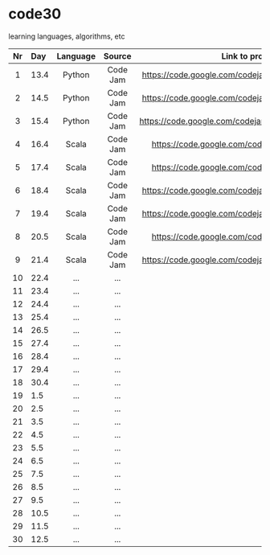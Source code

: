 # code30

learning languages, algorithms, etc

| Nr | Day  | Language |  Source  |                       Link to problem statement                  |
|:--:|:-----|:--------:|:--------:|:----------------------------------------------------------------:|
|  1 | 13.4 |  Python  | Code Jam |   https://code.google.com/codejam/contest/635101/dashboard#s=p0  |  
|  2 | 14.5 |  Python  | Code Jam |   https://code.google.com/codejam/contest/189252/dashboard#s=p0  | 
|  3 | 15.4 |  Python  | Code Jam |   https://code.google.com/codejam/contest/4284486/dashboard#s=p1 |  
|  4 | 16.4 |   Scala  | Code Jam |   https://code.google.com/codejam/contest/4224486/dashboard      |    
|  5 | 17.4 |   Scala  | Code Jam |   https://code.google.com/codejam/contest/5214486/dashboard      |  
|  6 | 18.4 |   Scala  | Code Jam |   https://code.google.com/codejam/contest/544101/dashboard#s=p0  | 
|  7 | 19.4 |   Scala  | Code Jam |   https://code.google.com/codejam/contest/619102/dashboard#s=p0  |   
|  8 | 20.5 |   Scala  | Code Jam |   https://code.google.com/codejam/contest/6254486/dashboard      |  
|  9 | 21.4 |   Scala  | Code Jam |   https://code.google.com/codejam/contest/351101/dashboard#s=p0  |     
| 10 | 22.4 |    ...   |    ...   |                                  ...                             |   
| 11 | 23.4 |    ...   |    ...   |                                  ...                             |  
| 12 | 24.4 |    ...   |    ...   |                                  ...                             | 
| 13 | 25.4 |    ...   |    ...   |                                  ...                             |     
| 14 | 26.5 |    ...   |    ...   |                                  ...                             | 
| 15 | 27.4 |    ...   |    ...   |                                  ...                             |  
| 16 | 28.4 |    ...   |    ...   |                                  ...                             |  
| 17 | 29.4 |    ...   |    ...   |                                  ...                             | 
| 18 | 30.4 |    ...   |    ...   |                                  ...                             | 
| 19 |  1.5 |    ...   |    ...   |                                  ...                             | 
| 20 |  2.5 |    ...   |    ...   |                                  ...                             |     
| 21 |  3.5 |    ...   |    ...   |                                  ...                             |  
| 22 |  4.5 |    ...   |    ...   |                                  ...                             | 
| 23 |  5.5 |    ...   |    ...   |                                  ...                             |     
| 24 |  6.5 |    ...   |    ...   |                                  ...                             |    
| 25 |  7.5 |    ...   |    ...   |                                  ...                             | 
| 26 |  8.5 |    ...   |    ...   |                                  ...                             |    
| 27 |  9.5 |    ...   |    ...   |                                  ...                             |   
| 28 | 10.5 |    ...   |    ...   |                                  ...                             |     
| 29 | 11.5 |    ...   |    ...   |                                  ...                             | 
| 30 | 12.5 |    ...   |    ...   |                                  ...                             | 

